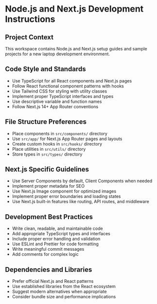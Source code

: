 <!-- Use this file to provide workspace-specific custom instructions to Copilot. For more details, visit https://code.visualstudio.com/docs/copilot/copilot-customization#_use-a-githubcopilotinstructionsmd-file -->

# Node.js and Next.js Development Instructions

## Project Context
This workspace contains Node.js and Next.js setup guides and sample projects for a new laptop development environment.

## Code Style and Standards
- Use TypeScript for all React components and Next.js pages
- Follow React functional component patterns with hooks
- Use Tailwind CSS for styling with utility classes
- Implement proper TypeScript interfaces and types
- Use descriptive variable and function names
- Follow Next.js 14+ App Router conventions

## File Structure Preferences
- Place components in `src/components/` directory
- Use `src/app/` for Next.js App Router pages and layouts
- Create custom hooks in `src/hooks/` directory
- Place utilities in `src/utils/` directory
- Store types in `src/types/` directory

## Next.js Specific Guidelines
- Use Server Components by default, Client Components when needed
- Implement proper metadata for SEO
- Use Next.js Image component for optimized images
- Implement proper error boundaries and loading states
- Use Next.js built-in features like routing, API routes, and middleware

## Development Best Practices
- Write clean, readable, and maintainable code
- Add appropriate TypeScript types and interfaces
- Include proper error handling and validation
- Use ESLint and Prettier for code formatting
- Write meaningful commit messages
- Add comments for complex logic

## Dependencies and Libraries
- Prefer official Next.js and React patterns
- Use established libraries from the React ecosystem
- Suggest modern alternatives when appropriate
- Consider bundle size and performance implications
